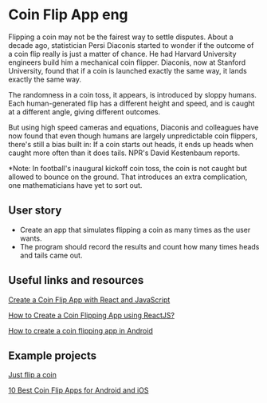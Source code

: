 
# Coin Flip App eng 

Flipping a coin may not be the fairest way to settle disputes. About a decade ago, statistician Persi Diaconis started to wonder if the outcome of a coin flip really is just a matter of chance. He had Harvard University engineers build him a mechanical coin flipper. Diaconis, now at Stanford University, found that if a coin is launched exactly the same way, it lands exactly the same way.

The randomness in a coin toss, it appears, is introduced by sloppy humans. Each human-generated flip has a different height and speed, and is caught at a different angle, giving different outcomes.

But using high speed cameras and equations, Diaconis and colleagues have now found that even though humans are largely unpredictable coin flippers, there's still a bias built in: If a coin starts out heads, it ends up heads when caught more often than it does tails. NPR's David Kestenbaum reports.

*Note: In football's inaugural kickoff coin toss, the coin is not caught but allowed to bounce on the ground. That introduces an extra complication, one mathematicians have yet to sort out.

## User story

- Create an app that simulates flipping a coin as many times as the user wants. 
- The program should record the results and count how many times heads and tails came out.

## Useful links and resources

[Create a Coin Flip App with React and JavaScript](https://javascript.plainenglish.io/create-a-coin-flip-app-with-react-and-javascript-bc85fdc0e9c1)

[How to Create a Coin Flipping App using ReactJS?](https://www.google.com.ua/amp/s/www.geeksforgeeks.org/how-to-create-a-coin-flipping-app-using-reactjs/amp/)

[How to create a coin flipping app in Android](https://youtu.be/umLDj-qxDKI)


## Example projects

[Just flip a coin](https://justflipacoin.com/?c=red)

[10 Best Coin Flip Apps for Android and iOS](https://boomzi.com/best-coin-flip-apps/)



